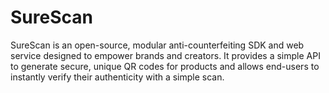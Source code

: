 # SureScan
SureScan is an open-source, modular anti-counterfeiting SDK and web service designed to empower brands and creators. It provides a simple API to generate secure, unique QR codes for products and allows end-users to instantly verify their authenticity with a simple scan. 
